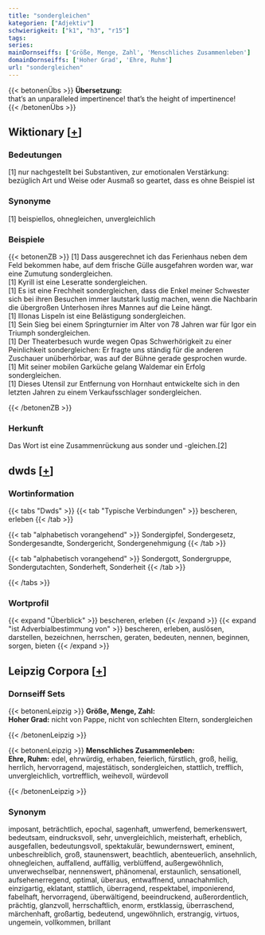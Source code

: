 ```yaml
---
title: "sondergleichen"
kategorien: ["Adjektiv"]
schwierigkeit: ["k1", "h3", "r15"]
tags:
series:
mainDornseiffs: ['Größe, Menge, Zahl', 'Menschliches Zusammenleben']
domainDornseiffs: ['Hoher Grad', 'Ehre, Ruhm']
url: "sondergleichen"
---
```


{{< betonenÜbs >}}
**Übersetzung:**  
that’s an unparalleled impertinence! that’s the height of impertinence!  
{{< /betonenÜbs >}}

## Wiktionary [[+](https://de.wiktionary.org/wiki/sondergleichen)]

### Bedeutungen
[1] nur nachgestellt bei Substantiven, zur emotionalen Verstärkung: bezüglich Art und Weise oder Ausmaß so geartet, dass es ohne Beispiel ist  

### Synonyme
[1] beispiellos, ohnegleichen, unvergleichlich  

### Beispiele
{{< betonenZB >}}
[1] Dass ausgerechnet ich das Ferienhaus neben dem Feld bekommen habe, auf dem frische Gülle ausgefahren worden war, war eine Zumutung sondergleichen.  
[1] Kyrill ist eine Leseratte sondergleichen.  
[1] Es ist eine Frechheit sondergleichen, dass die Enkel meiner Schwester sich bei ihren Besuchen immer lautstark lustig machen, wenn die Nachbarin die übergroßen Unterhosen ihres Mannes auf die Leine hängt.  
[1] Illonas Lispeln ist eine Belästigung sondergleichen.  
[1] Sein Sieg bei einem Springturnier im Alter von 78 Jahren war für Igor ein Triumph sondergleichen.  
[1] Der Theaterbesuch wurde wegen Opas Schwerhörigkeit zu einer Peinlichkeit sondergleichen: Er fragte uns ständig für die anderen Zuschauer unüberhörbar, was auf der Bühne gerade gesprochen wurde.  
[1] Mit seiner mobilen Garküche gelang Waldemar ein Erfolg sondergleichen.  
[1] Dieses Utensil zur Entfernung von Hornhaut entwickelte sich in den letzten Jahren zu einem Verkaufsschlager sondergleichen.  

{{< /betonenZB >}}
### Herkunft
Das Wort ist eine Zusammenrückung aus sonder und -gleichen.[2]  



## dwds [[+](https://www.dwds.de/wb/sondergleichen)]

### Wortinformation
{{< tabs "Dwds" >}}
{{< tab "Typische Verbindungen" >}}
bescheren, erleben
{{< /tab >}}

{{< tab "alphabetisch vorangehend" >}}
Sondergipfel, Sondergesetz, Sondergesandte, Sondergericht, Sondergenehmigung
{{< /tab >}}

{{< tab "alphabetisch vorangehend" >}}
Sondergott, Sondergruppe, Sondergutachten, Sonderheft, Sonderheit
{{< /tab >}}

{{< /tabs >}}

### Wortprofil
{{< expand "Überblick" >}} bescheren, erleben {{< /expand >}}
{{< expand "ist Adverbialbestimmung von" >}} bescheren, erleben, auslösen, darstellen, bezeichnen, herrschen, geraten, bedeuten, nennen, beginnen, sorgen, bieten {{< /expand >}}

## Leipzig Corpora [[+](https://corpora.uni-leipzig.de/en/res?word=sondergleichen&corpusId=deu_newscrawl-public_2018)]

### Dornseiff Sets
{{< betonenLeipzig >}}
**Größe, Menge, Zahl:**  
**Hoher Grad:** nicht von Pappe, nicht von schlechten Eltern, sondergleichen  

{{< /betonenLeipzig >}}


{{< betonenLeipzig >}}
**Menschliches Zusammenleben:**  
**Ehre, Ruhm:** edel, ehrwürdig, erhaben, feierlich, fürstlich, groß, heilig, herrlich, hervorragend, majestätisch, sondergleichen, stattlich, trefflich, unvergleichlich, vortrefflich, weihevoll, würdevoll  

{{< /betonenLeipzig >}}

### Synonym
imposant, beträchtlich, epochal, sagenhaft, umwerfend, bemerkenswert, bedeutsam, eindrucksvoll, sehr, unvergleichlich, meisterhaft, erheblich, ausgefallen, bedeutungsvoll, spektakulär, bewundernswert, eminent, unbeschreiblich, groß, staunenswert, beachtlich, abenteuerlich, ansehnlich, ohnegleichen, auffallend, auffällig, verblüffend, außergewöhnlich, unverwechselbar, nennenswert, phänomenal, erstaunlich, sensationell, aufsehenerregend, optimal, überaus, entwaffnend, unnachahmlich, einzigartig, eklatant, stattlich, überragend, respektabel, imponierend, fabelhaft, hervorragend, überwältigend, beeindruckend, außerordentlich, prächtig, glanzvoll, herrschaftlich, enorm, erstklassig, überraschend, märchenhaft, großartig, bedeutend, ungewöhnlich, erstrangig, virtuos, ungemein, vollkommen, brillant

